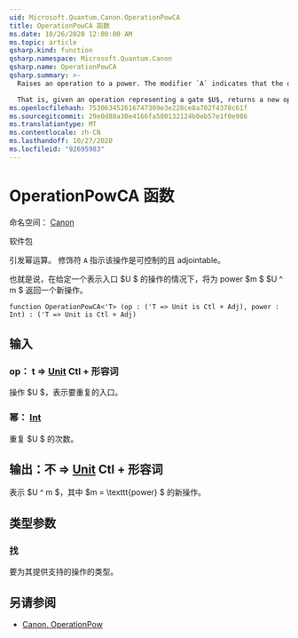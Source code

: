 ```yaml
---
uid: Microsoft.Quantum.Canon.OperationPowCA
title: OperationPowCA 函数
ms.date: 10/26/2020 12:00:00 AM
ms.topic: article
qsharp.kind: function
qsharp.namespace: Microsoft.Quantum.Canon
qsharp.name: OperationPowCA
qsharp.summary: >-
  Raises an operation to a power. The modifier `A` indicates that the operation is controllable and adjointable.

  That is, given an operation representing a gate $U$, returns a new operation $U^m$ for a power $m$.
ms.openlocfilehash: 753063452616747309e3e228ce8a702f4378c61f
ms.sourcegitcommit: 29e0d88a30e4166fa580132124b0eb57e1f0e986
ms.translationtype: MT
ms.contentlocale: zh-CN
ms.lasthandoff: 10/27/2020
ms.locfileid: "92695983"
---
```

# <a name="operationpowca-function"></a>OperationPowCA 函数

命名空间： [Canon](xref:Microsoft.Quantum.Canon)

软件包 [](https://nuget.org/packages/)


引发幂运算。
修饰符 `A` 指示该操作是可控制的且 adjointable。

也就是说，在给定一个表示入口 $U $ 的操作的情况下，将为 power $m $ $U ^ m $ 返回一个新操作。

```qsharp
function OperationPowCA<'T> (op : ('T => Unit is Ctl + Adj), power : Int) : ('T => Unit is Ctl + Adj)
```


## <a name="input"></a>输入

### <a name="op--t--unit-ctl--adj"></a>op： t => [Unit](xref:microsoft.quantum.lang-ref.unit) Ctl + 形容词

操作 $U $，表示要重复的入口。


### <a name="power--int"></a>幂： [Int](xref:microsoft.quantum.lang-ref.int)

重复 $U $ 的次数。



## <a name="output--t--unit-ctl--adj"></a>输出：不 => [Unit](xref:microsoft.quantum.lang-ref.unit) Ctl + 形容词

表示 $U ^ m $，其中 $m = \texttt{power} $ 的新操作。

## <a name="type-parameters"></a>类型参数

### <a name="t"></a>找

要为其提供支持的操作的类型。

## <a name="see-also"></a>另请参阅

- [Canon. OperationPow](xref:Microsoft.Quantum.Canon.OperationPow)